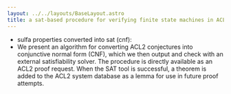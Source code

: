 ```yaml
---
layout: ../../layouts/BaseLayout.astro
title: a sat-based procedure for verifying finite state machines in ACL2 - w. hunt et al.
---
```

- sulfa properties converted into sat (cnf): 
- We present an algorithm for converting ACL2 conjectures into conjunctive normal form (CNF), which we then output and check with an external satisfiability solver. The procedure is directly available as an ACL2 proof request. When the SAT tool is successful, a theorem  is added to the ACL2 system database as a lemma for use in future proof attempts. 
